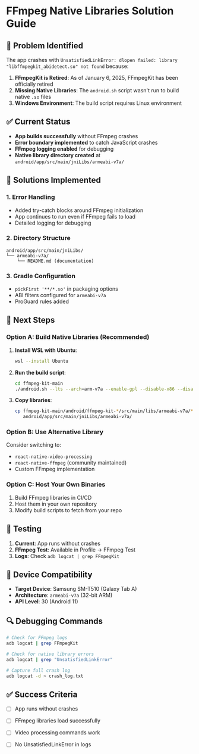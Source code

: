 # FFmpeg Native Libraries Solution Guide

## 🚨 Problem Identified
The app crashes with `UnsatisfiedLinkError: dlopen failed: library "libffmpegkit_abidetect.so" not found` because:

1. **FFmpegKit is Retired**: As of January 6, 2025, FFmpegKit has been officially retired
2. **Missing Native Libraries**: The `android.sh` script wasn't run to build native `.so` files
3. **Windows Environment**: The build script requires Linux environment

## ✅ Current Status
- **App builds successfully** without FFmpeg crashes
- **Error boundary implemented** to catch JavaScript crashes
- **FFmpeg logging enabled** for debugging
- **Native library directory created** at `android/app/src/main/jniLibs/armeabi-v7a/`

## 🔧 Solutions Implemented

### 1. Error Handling
- Added try-catch blocks around FFmpeg initialization
- App continues to run even if FFmpeg fails to load
- Detailed logging for debugging

### 2. Directory Structure
```
android/app/src/main/jniLibs/
└── armeabi-v7a/
    └── README.md (documentation)
```

### 3. Gradle Configuration
- `pickFirst '**/*.so'` in packaging options
- ABI filters configured for `armeabi-v7a`
- ProGuard rules added

## 🚀 Next Steps

### Option A: Build Native Libraries (Recommended)
1. **Install WSL with Ubuntu**:
   ```bash
   wsl --install Ubuntu
   ```

2. **Run the build script**:
   ```bash
   cd ffmpeg-kit-main
   ./android.sh --lts --arch=arm-v7a --enable-gpl --disable-x86 --disable-x86-64 --disable-arm64-v8a
   ```

3. **Copy libraries**:
   ```bash
   cp ffmpeg-kit-main/android/ffmpeg-kit-*/src/main/libs/armeabi-v7a/*.so \
      android/app/src/main/jniLibs/armeabi-v7a/
   ```

### Option B: Use Alternative Library
Consider switching to:
- `react-native-video-processing`
- `react-native-ffmpeg` (community maintained)
- Custom FFmpeg implementation

### Option C: Host Your Own Binaries
1. Build FFmpeg libraries in CI/CD
2. Host them in your own repository
3. Modify build scripts to fetch from your repo

## 🧪 Testing
1. **Current**: App runs without crashes
2. **FFmpeg Test**: Available in Profile → FFmpeg Test
3. **Logs**: Check `adb logcat | grep FFmpegKit`

## 📱 Device Compatibility
- **Target Device**: Samsung SM-T510 (Galaxy Tab A)
- **Architecture**: `armeabi-v7a` (32-bit ARM)
- **API Level**: 30 (Android 11)

## 🔍 Debugging Commands
```bash
# Check for FFmpeg logs
adb logcat | grep FFmpegKit

# Check for native library errors
adb logcat | grep "UnsatisfiedLinkError"

# Capture full crash log
adb logcat -d > crash_log.txt
```

## ✅ Success Criteria
- [ ] App runs without crashes
- [ ] FFmpeg libraries load successfully
- [ ] Video processing commands work
- [ ] No UnsatisfiedLinkError in logs

